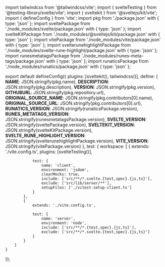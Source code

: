 import tailwindcss from '@tailwindcss/vite';
import { svelteTesting } from '@testing-library/svelte/vite';
import { sveltekit } from '@sveltejs/kit/vite';
import { defineConfig } from 'vite';
import pkg from './package.json' with { type: 'json' };
import sveltePackage from './node_modules/svelte/package.json' with { type: 'json' };
import svelteKitPackage from './node_modules/@sveltejs/kit/package.json' with { type: 'json' };
import vitePackage from './node_modules/vite/package.json' with { type: 'json' };
import svelterunehighlightPackage from './node_modules/svelte-rune-highlight/package.json' with { type: 'json' };
import runesmetatagsPackage from './node_modules/runes-meta-tags/package.json' with { type: 'json' };
import runaticsPackage from './node_modules/runatics/package.json' with { type: 'json' };

export default defineConfig({
plugins: [sveltekit(), tailwindcss()],
define: {
**NAME**: JSON.stringify(pkg.name),
**DESCRIPTION**: JSON.stringify(pkg.description),
**VERSION**: JSON.stringify(pkg.version),
**GITHUBURL**: JSON.stringify(pkg.repository.url),
**ORIGINAL_SOURCE_NAME**: JSON.stringify(pkg.contributors[0].name),
**ORIGINAL_SOURCE_URL**: JSON.stringify(pkg.contributors[0].url),
**RUNATICS_VERSION**: JSON.stringify(runaticsPackage.version),
**RUNES_METATAGS_VERSION**: JSON.stringify(runesmetatagsPackage.version),
**SVELTE_VERSION**: JSON.stringify(sveltePackage.version),
**SVELTEKIT_VERSION**: JSON.stringify(svelteKitPackage.version),
**SVELTE_RUNE_HIGHLIGHT_VERSION**: JSON.stringify(svelterunehighlightPackage.version),
**VITE_VERSION**: JSON.stringify(vitePackage.version)
},
test: {
workspace: [
{
extends: './vite.config.ts',
plugins: [svelteTesting()],

    			test: {
    				name: 'client',
    				environment: 'jsdom',
    				clearMocks: true,
    				include: ['src/**/*.svelte.{test,spec}.{js,ts}'],
    				exclude: ['src/lib/server/**'],
    				setupFiles: ['./vitest-setup-client.ts']
    			}
    		},
    		{
    			extends: './vite.config.ts',

    			test: {
    				name: 'server',
    				environment: 'node',
    				include: ['src/**/*.{test,spec}.{js,ts}'],
    				exclude: ['src/**/*.svelte.{test,spec}.{js,ts}']
    			}
    		}
    	]
    }

});
